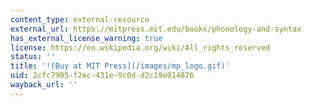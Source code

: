 ```yaml
---
content_type: external-resource
external_url: https://mitpress.mit.edu/books/phonology-and-syntax
has_external_license_warning: true
license: https://en.wikipedia.org/wiki/All_rights_reserved
status: ''
title: '![Buy at MIT Press](/images/mp_logo.gif)'
uid: 2cfc7905-f2ec-431e-9c0d-d2c19e014876
wayback_url: ''
---
```


